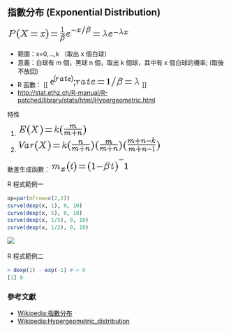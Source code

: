 ## 指數分布 (Exponential Distribution)

 ![](../timg/aa5e4c3275c4.jpg) 

* 範圍：x=0,…,k （取出 x 個白球）
* 意義：白球有 m 個，黑球 n 個，取出 k 個球，其中有 x 個白球的機率; (取後不放回)
* R 函數： [[ ![](../timg/bc7830ea8fd4.jpg) ]]
 * http://stat.ethz.ch/R-manual/R-patched/library/stats/html/Hypergeometric.html

特性

1.  ![](../timg/7c6dfdb69358.jpg) 
2.  ![](../timg/2256cd7515c8.jpg) 


動差生成函數： ![](../timg/688e75e002d5.jpg) 


R 程式範例一

```R
op=par(mfrow=c(2,2))
curve(dexp(x, 1), 0, 10)
curve(dexp(x, 5), 0, 10)
curve(dexp(x, 1/5), 0, 10)
curve(dexp(x, 1/2), 0, 10)

```

![](../img/dexpCurve4.jpg)

R 程式範例二

```R
> dexp(1) - exp(-1) #-> 0
[1] 0
```

### 參考文獻
* [Wikipedia:指數分布](http://zh.wikipedia.org/wiki/%E6%8C%87%E6%95%B0%E5%88%86%E5%B8%83)
* [Wikipedia:Hypergeometric_distribution](http://en.wikipedia.org/wiki/Hypergeometric_distribution)

